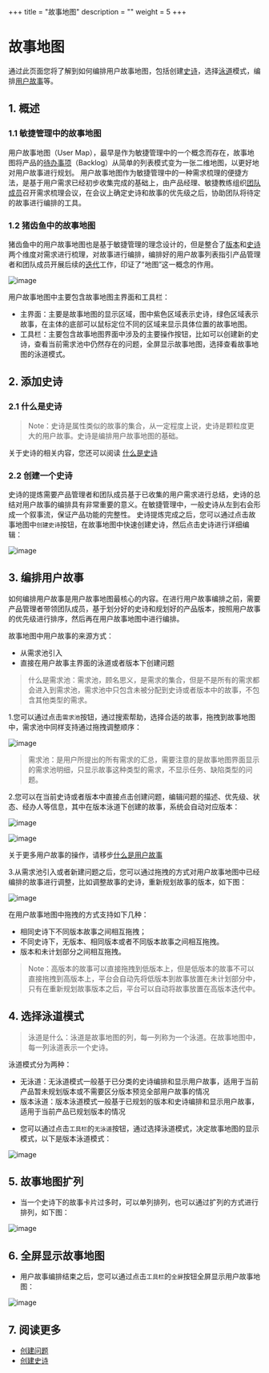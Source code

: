 +++
title = "故事地图"
description = ""
weight = 5
+++

# 故事地图

通过此页面您将了解到如何编排用户故事地图，包括创建[史诗](../work-lists/epic)，选择[泳道](../iteration-plan/lane)模式，编排[用户故事](../work-lists/user-story)等。

## 1. 概述

### 1.1 敏捷管理中的故事地图

用户故事地图（User Map），最早是作为敏捷管理中的一个概念而存在，故事地图将产品的[待办事项](../work-lists)（Backlog）从简单的列表模式变为一张二维地图，以更好地对用户故事进行规划。
用户故事地图作为敏捷管理中的一种需求梳理的便捷方法，是基于用户需求已经初步收集完成的基础上，由产品经理、敏捷教练组织[团队成员](../teammember)召开需求梳理会议，在会议上确定史诗和故事的优先级之后，协助团队将待定的故事进行编排的工具。

### 1.2 猪齿鱼中的故事地图

猪齿鱼中的用户故事地图也是基于敏捷管理的理念设计的，但是整合了[版本](../work-lists)和[史诗](../work-lists/epic)两个维度对需求进行梳理，对故事进行编排，编排好的用户故事列表指引产品管理者和团队成员开展后续的[迭代](../iteration-plan)工作，印证了“地图”这一概念的作用。

  ![image](/docs/user-guide/cooperation/image/storyMap-01.png)

用户故事地图中主要包含故事地图主界面和工具栏：

 * 主界面：主要是故事地图的显示区域，图中紫色区域表示史诗，绿色区域表示故事，在主体的底部可以鼠标定位不同的区域来显示具体位置的故事地图。  
 * 工具栏：主要包含故事地图界面中涉及的主要操作按钮，比如可以创建新的史诗，查看当前需求池中仍然存在的问题，全屏显示故事地图，选择查看故事地图的泳道模式。
   

## 2. 添加史诗

### 2.1 什么是史诗

<blockquote class="note">
Note：史诗是属性类似的故事的集合，从一定程度上说，史诗是颗粒度更大的用户故事。史诗是编排用户故事地图的基础。
</blockquote>

关于史诗的相关内容，您还可以阅读 [什么是史诗](../work-lists/epic)

### 2.2 创建一个史诗

史诗的提炼需要产品管理者和团队成员基于已收集的用户需求进行总结，史诗的总结对用户故事的编排具有非常重要的意义。在敏捷管理中，一般史诗从左到右会形成一个叙事流，保证产品功能的完整性。
史诗提炼完成之后，您可以通过点击故事地图中`创建史诗`按钮，在故事地图中快速创建史诗，然后点击史诗进行详细编辑：

![image](/docs/user-guide/cooperation/image/storyMap-02.png)

## 3. 编排用户故事

如何编排用户故事是用户故事地图最核心的内容。在进行用户故事编排之前，需要产品管理者带领团队成员，基于划分好的史诗和规划好的产品版本，按照用户故事的优先级进行排序，然后再在用户故事地图中进行编排。

故事地图中用户故事的来源方式：

 * 从需求池引入
 * 直接在用户故事主界面的泳道或者版本下创建问题

<blockquote class="note">
什么是需求池：需求池，顾名思义，是需求的集合，但是不是所有的需求都会进入到需求池，需求池中只包含未被分配到史诗或者版本中的故事，不包含其他类型的需求。
</blockquote>

1.您可以通过点击`需求池`按钮，通过搜索帮助，选择合适的故事，拖拽到故事地图中，需求池中同样支持通过拖拽调整顺序：

  ![image](/docs/user-guide/cooperation/image/storyMap-03.png)

  <blockquote class="note">
  需求池：是用户所提出的所有需求的汇总，需要注意的是故事地图界面显示的需求池明细，只显示故事这种类型的需求，不显示任务、缺陷类型的问题。
  </blockquote>

2.您可以在当前史诗或者版本中直接点击创建问题，编辑问题的描述、优先级、状态、经办人等信息，其中在版本泳道下创建的故事，系统会自动对应版本：

  ![image](/docs/user-guide/cooperation/image/storyMap-04.png)

  ![image](/docs/user-guide/cooperation/image/storyMap-05.png)

  关于更多用户故事的操作，请移步[什么是用户故事](../work-lists/user-story)


3.从需求池引入或者新建问题之后，您可以通过拖拽的方式对用户故事地图中已经编排的故事进行调整，比如调整故事的史诗，重新规划故事的版本，如下图：

![image](/docs/user-guide/cooperation/image/storyMap-06.png)

在用户故事地图中拖拽的方式支持如下几种：

 * 相同史诗下不同版本故事之间相互拖拽；
 * 不同史诗下，无版本、相同版本或者不同版本故事之间相互拖拽。
 * 版本和未计划部分之间相互拖拽。

<blockquote class="note">Note：高版本的故事可以直接拖拽到低版本上，但是低版本的故事不可以直接拖拽到高版本上，平台会自动先将低版本到故事放置在未计划部分中，只有在重新规划故事版本之后，平台可以自动将故事放置在高版本迭代中。</blockquote>

## 4. 选择泳道模式

<blockquote class="note">泳道是什么：泳道是故事地图的列，每一列称为一个泳道。在故事地图中，每一列泳道表示一个史诗。</blockquote>

泳道模式分为两种：
 * 无泳道：无泳道模式一般基于已分类的史诗编排和显示用户故事，适用于当前产品暂未规划版本或不需要区分版本预览全部用户故事的情况
 * 版本泳道：版本泳道模式一般基于已规划的版本和史诗编排和显示用户故事，适用于当前产品已规划版本的情况


- 您可以通过点击`工具栏`的`无泳道`按钮，通过选择泳道模式，决定故事地图的显示模式，以下是版本泳道模式：

![image](/docs/user-guide/cooperation/image/storyMap-07.png)


## 5. 故事地图扩列

- 当一个史诗下的故事卡片过多时，可以单列排列，也可以通过扩列的方式进行排列，如下图：

![image](/docs/user-guide/cooperation/image/storyMap-08.png)

## 6. 全屏显示故事地图

- 用户故事编排结束之后，您可以通过点击`工具栏`的`全屏`按钮全屏显示用户故事地图：

![image](/docs/user-guide/cooperation/image/storyMap-09.png)

## 7. 阅读更多

- [创建问题](../work-lists/problem)
- [创建史诗](../work-lists/epic)

 